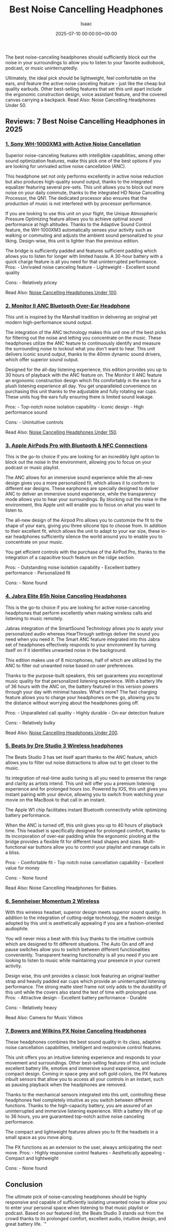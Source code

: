 ﻿---
title: Best Noise Cancelling Headphones
description: The best noise-canceling headphones should sufficiently block out the noise in your surroundings to allow you to listen to your favorite audiobook, podcast,...
slug: /best-noise-cancelling-headphones/
date: 2025-07-10 00:00:00+00:00
lastmod: 2025-07-10 00:00:00+03:00
author: Isaac
categories:
- Headphones
tags:
- headphones
- noise
- headphone
layout: post
---

The best noise-canceling headphones should sufficiently block out the noise in your surroundings to allow you to listen to your favorite audiobook, podcast, or music uninterruptedly.

Ultimately, the ideal pick should be lightweight, feel comfortable on the ears, and feature the active noise canceling feature - just like the cheap but quality earbuds. Other best-selling features that set this unit apart include the ergonomic construction design, voice assistant feature, and the covered canvas carrying a backpack. Read Also: Noise Cancelling Headphones Under 50.

##  Reviews: 7 Best Noise Cancelling Headphones in 2025

###  [1. Sony WH-1000XM3 with Active Noise Cancellation](https://www.amazon.com/dp/B07G4MNFS1/?tag=p-policy-20)

Superior noise-canceling features with intelligible capabilities, among other sound optimization features, make this pick one of the best options if you are looking for unrivaled active noise cancellation (ANC).

This headphone set not only performs excellently in active noise reduction but also produces high-quality sound output, thanks to the integrated equalizer featuring several pre-sets. This unit allows you to block out more noise on your daily commute, thanks to the integrated HD Noise Cancelling Processor, the QN1. The dedicated processor also ensures that the production of music is not interfered with by processor performance.

If you are looking to use this unit on your flight, the Unique Atmospheric Pressure Optimizing feature allows you to achieve optimal sound performance at high altitudes. Thanks to the Adaptive Sound Control feature, the WH-1000XM3 automatically senses your activity such as walking or commuting and adjusts the ambient sound personalized to your liking. Design-wise, this unit is lighter than the previous edition.

The bridge is sufficiently padded and features sufficient padding which allows you to listen for longer with limited hassle. A 30-hour battery with a quick charge feature is all you need for that uninterrupted performance. Pros: - Unrivaled noise canceling feature - Lightweight - Excellent sound quality

Cons: - Relatively pricey

Read Also: [Noise Cancelling Headphones Under 100](https://pestpolicy.com/best-noise-cancelling-headphones-under-100/).

###  [2. Monitor II ANC Bluetooth Over-Ear Headphone](https://www.amazon.com/dp/B084R2WVLX/?tag=p-policy-20)

This unit is inspired by the Marshall tradition in delivering an original yet modern high-performance sound output.

The integration of the ANC technology makes this unit one of the best picks for filtering out the noise and letting you concentrate on the music. These headphones utilize the ANC feature to continuously identify and measure the surrounding noise to lockout what you don't want to hear. This unit delivers iconic sound output, thanks to the 40mm dynamic sound drivers, which offer superior sound output.

Designed for the all-day listening experience, this edition provides you up to 30 hours of playback with the ANC feature on. The Monitor II ANC feature an ergonomic construction design which fits comfortably in the ears for a plush listening experience all day. You get unparalleled convenience on purchasing this unit thanks to the adjustable and fully rotating ear cups. These units hug the ears fully ensuring there is limited sound leakage.

Pros: - Top-notch noise isolation capability - Iconic design - High performance sound

Cons: - Unintuitive controls

Read Also: [Noise Cancelling Headphones Under 150](https://pestpolicy.com/best-noise-cancelling-headphones-under-150/).

###  [3. Apple AirPods Pro with Bluetooth & NFC Connections](https://www.amazon.com/dp/B07ZPC9QD4/?tag=p-policy-20)

This is the go-to choice if you are looking for an incredibly light option to block out the noise in the environment, allowing you to focus on your podcast or music playlist.

The ANC allows for an immersive sound experience while the all-new design gives you a more personalized fit, which allows it to conform to different ear designs. These earphones are specially designed to deliver ANC to deliver an immersive sound experience, while the transparency mode allows you to hear your surroundings. By blocking out the noise in the environment, this Apple unit will enable you to focus on what you want to listen to.

The all-new design of the Airpod Pro allows you to customize the fit to the shape of your ears, giving you three silicone tips to choose from. In addition to their excellent fit, which allows the unit to adapt to your ear size, these in-ear headphones sufficiently silence the world around you to enable you to concentrate on your music.

You get efficient controls with the purchase of the AirPod Pro, thanks to the integration of a capacitive touch feature on the ridge section.

Pros: - Outstanding noise isolation capability - Excellent battery performance - Personalized fit

Cons: - None found

###  [4. Jabra Elite 85h Noise Canceling Headphones](https://www.amazon.com/dp/B07RQ366VK/?tag=p-policy-20)

This is the go-to choice if you are looking for active noise-canceling headphones that perform excellently when making wireless calls and listening to music remotely.

Jabras integration of the SmartSound Technology allows you to apply your personalized audio whereas HearThrough settings deliver the sound you need when you need it. The Smart ANC feature integrated into this Jabra set of headphones effectively responds to your environment by turning itself on if it identifies unwanted noise in the background.

This edition makes use of 8 microphones, half of which are utilized by the ANC to filter out unwanted noise based on user preferences.

Thanks to the purpose-built speakers, this set guarantees you exceptional music quality for that personalized listening experience. With a battery life of 36 hours with the ANC on, the battery featured in this version powers through your day with minimal hassles. What's more? The fast charging feature allows you to charge your headphones on the go, allowing you to the distance without worrying about the headphones going off.

Pros: - Unparalleled call quality - Highly durable - On-ear detection feature

Cons: - Relatively bulky

Read Also: [Noise Cancelling Headphones Under 200](https://pestpolicy.com/best-noise-cancelling-headphones-under-200/).

###  [5. Beats by Dre Studio 3 Wireless headphones](https://www.amazon.com/dp/B079TLV1WW/?tag=p-policy-20)

The Beats Studio 3 has set itself apart thanks to the ANC feature, which allows you to filter out noise distractions to allow out to get closer to the music.

Its integration of real-time audio tuning is all you need to preserve the range and clarity as artists intend. This unit will offer you a premium listening experience and for prolonged hours too. Powered by IOS, this unit gives you instant pairing with your device, allowing you to switch from watching your movie on the MacBook to that call in an instant.

The Apple W1 chip facilitates instant Bluetooth connectivity while optimizing battery performance.

When the ANC is turned off, this unit gives you up to 40 hours of playback time. This headset is specifically designed for prolonged comfort, thanks to its incorporation of over-ear padding while the ergonomic pivoting at the bridge provides a flexible fit for different head shapes and sizes. Multi-functional ear buttons allow you to control your playlist and manage calls in a bliss.

Pros: - Comfortable fit - Top notch noise cancellation capability - Excellent value for money

Cons: - None found

Read Also: Noise Cancelling Headphones for Babies.

###  [6. Sennheiser Momentum 2 Wireless](https://www.amazon.com/dp/B00SNI44CQ/?tag=p-policy-20)

With this wireless headset, superior design meets superior sound quality. In addition to the integration of cutting-edge technology, the modern design adopted by this unit is aesthetically appealing if you are a fashion-oriented audiophile.

You will never miss a beat with this buy thanks to the intuitive controls which are designed to fit different situations. The Auto On and off and pause switches allow you to switch between different functionalities conveniently. Transparent hearing functionality is all you need if you are looking to listen to music while maintaining your presence in your current activity.

Design wise, this unit provides a classic look featuring an original leather strap and heavily padded ear cups which provide an uninterrupted listening performance. The strong matte steel frame not only adds to the durability of this unit while the covers also stand the test of time with prolonged use. Pros: - Attractive design - Excellent battery performance - Durable

Cons: - Relatively heavy

Read Also: Camera for Music Videos

###  [7. Bowers and Wilkins PX Noise Canceling Headphones](https://www.amazon.com/dp/B0756XMGV1/?tag=p-policy-20)

These headphones combines the best sound quality in its class, adaptive noise cancellation capabilities, intelligent and responsive control features.

This unit offers you an intuitive listening experience and responds to your movement and surroundings. Other best-selling features of this unit include excellent battery life, emotive and immersive sound experience, and compact design. Coming in space grey and soft gold colors, the PX features inbuilt sensors that allow you to access all your controls in an instant, such as pausing playback when the headphones are removed.

Thanks to the mechanical sensors integrated into this unit, controlling these headphones feel completely intuitive as you switch between different functions. Thanks to the high-capacity battery, you are assured of an uninterrupted and immersive listening experience. With a battery life of up to 36 hours, you are guaranteed top-notch active noise canceling performance.

The compact and lightweight features allows you to fit the headsets in a small space as you move along.

The PX functions as an extension to the user, always anticipating the next move. Pros: - Highly responsive control features - Aesthetically appealing - Compact and lightweight

Cons: - None found

##  Conclusion

The ultimate pick of noise-canceling headphones should be highly responsive and capable of sufficiently isolating unwanted noise to allow you to enter your personal space when listening to that music playlist or podcast. Based on our featured list, the Beats Studio 3 stands out from the crowd thanks to its prolonged comfort, excellent audio, intuitive design, and great battery life. `"

